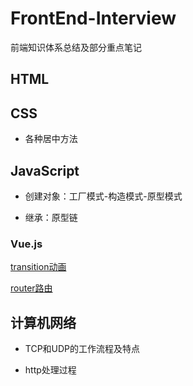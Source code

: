 # FrontEnd-Interview
前端知识体系总结及部分重点笔记

## HTML

## CSS
- 各种居中方法

## JavaScript
+ 创建对象：工厂模式-构造模式-原型模式

+ 继承：原型链
### Vue.js
[transition动画](https://github.com/tozlam/VueDemo/tree/master/transition)

[router路由](https://github.com/tozlam/VueDemo/tree/master/router)

## 计算机网络
* TCP和UDP的工作流程及特点

* http处理过程
